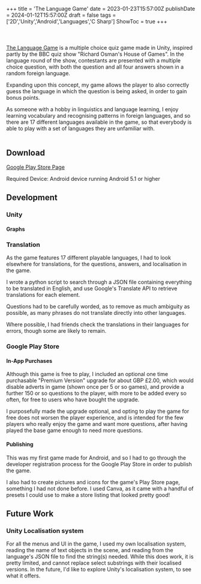+++
title = 'The Language Game'
date = 2023-01-23T15:57:00Z
publishDate = 2024-01-12T15:57:00Z
draft = false
tags = ['2D','Unity','Android','Languages','C Sharp']
ShowToc = true
+++

<img title="" src="https://play-lh.googleusercontent.com/RcKFesX_kcjCwjzCw1kefi8ysdjfD6R6okb_oaJ0Ezvz-75ZGJxSY6gcff67_QG1fA=w526-h296" alt=""> 

# 

[The Language Game](https://play.google.com/store/apps/details?id=com.Zoidburger.LanguageGame) is a multiple choice quiz game made in Unity, inspired partly by the BBC quiz show "Richard Osman's House of Games". In the language round of the show, contestants are presented with a multiple choice question, with both the question and all four answers shown in a random foreign language. 

Expanding upon this concept, my game allows the player to also correctly guess the language in which the question is being asked, in order to gain bonus points. 

As someone with a hobby in linguistics and language learning, I enjoy learning vocabulary and recognising patterns in foreign languages, and so there are 17 different languages available in the game, so that everybody is able to play with a set of languages they are unfamiliar with.

<img title="" src="https://play-lh.googleusercontent.com/bRJIzRRSoSvC8tkTfkLBiSjTlBGk1vsAAaOu27BA-Vt8H2Osmni0LIZIa9ICHQFVrwE=w526-h296" alt=""> 

## Download

[Google Play Store Page](https://play.google.com/store/apps/details?id=com.Zoidburger.LanguageGame)

Required Device: Android device running Android 5.1 or higher

## Development

### Unity

#### Graphs

### Translation

As the game features 17 different playable languages, I had to look elsewhere for translations, for the questions, answers, and localisation in the game. 

I wrote a python script to search through a JSON file containing everything to be translated in English, and use Google's Translate API to retrieve translations for each element. 

Questions had to be carefully worded, as to remove as much ambiguity as possible, as many phrases do not translate directly into other languages.

Where possible, I had friends check the translations in their languages for errors, though some are likely to remain.

### Google Play Store

#### In-App Purchases

Although this game is free to play, I included an optional one time purchasable "Premium Version" upgrade for about GBP £2.00, which would disable adverts in game (shown once per 5 or so games), and provide a further 150 or so questions to the player, with more to be added every so often, for free to users who have bought the upgrade.

I purposefully made the upgrade optional, and opting to play the game for free does not worsen the player experience, and is intended for the few players who really enjoy the game and want more questions, after having played the base game enough to need more questions.

#### Publishing

This was my first game made for Android, and so I had to go through the developer registration process for the Google Play Store in order to publish the game.  

I also had to create pictures and icons for the game's Play Store page, something I had not done before. I used Canva, as it came with a handful of presets I could use to make a store listing that looked pretty good!

## Future Work

### Unity Localisation system

For all the menus and UI in the game, I used my own localisation system, reading the name of text objects in the scene, and reading from the language's JSON file to find the string(s) needed. While this does work, it is pretty limited, and cannot replace select substrings with their localised versions. In the future, I'd like to explore Unity's localisation system, to see what it offers.
